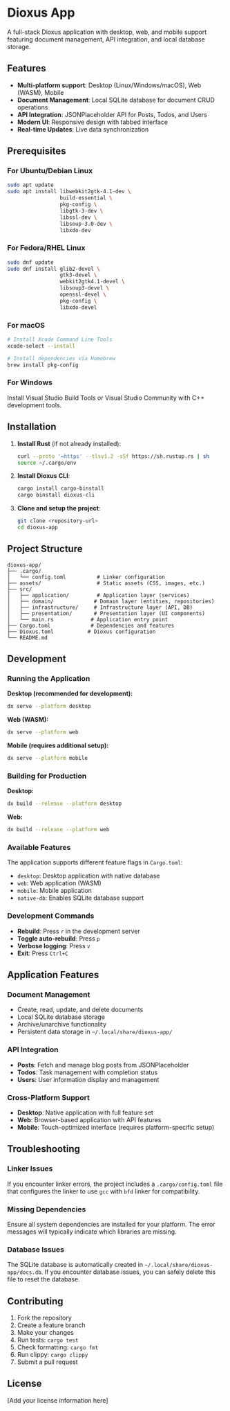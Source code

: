 # Dioxus App

A full-stack Dioxus application with desktop, web, and mobile support featuring document management, API integration, and local database storage.

## Features

- **Multi-platform support**: Desktop (Linux/Windows/macOS), Web (WASM), Mobile
- **Document Management**: Local SQLite database for document CRUD operations
- **API Integration**: JSONPlaceholder API for Posts, Todos, and Users
- **Modern UI**: Responsive design with tabbed interface
- **Real-time Updates**: Live data synchronization

## Prerequisites

### For Ubuntu/Debian Linux

```bash
sudo apt update
sudo apt install libwebkit2gtk-4.1-dev \
                 build-essential \
                 pkg-config \
                 libgtk-3-dev \
                 libssl-dev \
                 libsoup-3.0-dev \
                 libxdo-dev
```

### For Fedora/RHEL Linux

```bash
sudo dnf update
sudo dnf install glib2-devel \
                 gtk3-devel \
                 webkit2gtk4.1-devel \
                 libsoup3-devel \
                 openssl-devel \
                 pkg-config \
                 libxdo-devel
```

### For macOS

```bash
# Install Xcode Command Line Tools
xcode-select --install

# Install dependencies via Homebrew
brew install pkg-config
```

### For Windows

Install Visual Studio Build Tools or Visual Studio Community with C++ development tools.

## Installation

1. **Install Rust** (if not already installed):
   ```bash
   curl --proto '=https' --tlsv1.2 -sSf https://sh.rustup.rs | sh
   source ~/.cargo/env
   ```

2. **Install Dioxus CLI**:
   ```bash
   cargo install cargo-binstall
   cargo binstall dioxus-cli
   ```

3. **Clone and setup the project**:
   ```bash
   git clone <repository-url>
   cd dioxus-app
   ```

## Project Structure

```
dioxus-app/
├── .cargo/
│   └── config.toml          # Linker configuration
├── assets/                  # Static assets (CSS, images, etc.)
├── src/
│   ├── application/         # Application layer (services)
│   ├── domain/             # Domain layer (entities, repositories)
│   ├── infrastructure/     # Infrastructure layer (API, DB)
│   ├── presentation/       # Presentation layer (UI components)
│   └── main.rs            # Application entry point
├── Cargo.toml             # Dependencies and features
├── Dioxus.toml           # Dioxus configuration
└── README.md
```

## Development

### Running the Application

**Desktop (recommended for development):**
```bash
dx serve --platform desktop
```

**Web (WASM):**
```bash
dx serve --platform web
```

**Mobile (requires additional setup):**
```bash
dx serve --platform mobile
```

### Building for Production

**Desktop:**
```bash
dx build --release --platform desktop
```

**Web:**
```bash
dx build --release --platform web
```

### Available Features

The application supports different feature flags in `Cargo.toml`:

- `desktop`: Desktop application with native database
- `web`: Web application (WASM)
- `mobile`: Mobile application
- `native-db`: Enables SQLite database support

### Development Commands

- **Rebuild**: Press `r` in the development server
- **Toggle auto-rebuild**: Press `p`
- **Verbose logging**: Press `v`
- **Exit**: Press `Ctrl+C`

## Application Features

### Document Management
- Create, read, update, and delete documents
- Local SQLite database storage
- Archive/unarchive functionality
- Persistent data storage in `~/.local/share/dioxus-app/`

### API Integration
- **Posts**: Fetch and manage blog posts from JSONPlaceholder
- **Todos**: Task management with completion status
- **Users**: User information display and management

### Cross-Platform Support
- **Desktop**: Native application with full feature set
- **Web**: Browser-based application with API features
- **Mobile**: Touch-optimized interface (requires platform-specific setup)

## Troubleshooting

### Linker Issues
If you encounter linker errors, the project includes a `.cargo/config.toml` file that configures the linker to use `gcc` with `bfd` linker for compatibility.

### Missing Dependencies
Ensure all system dependencies are installed for your platform. The error messages will typically indicate which libraries are missing.

### Database Issues
The SQLite database is automatically created in `~/.local/share/dioxus-app/docs.db`. If you encounter database issues, you can safely delete this file to reset the database.

## Contributing

1. Fork the repository
2. Create a feature branch
3. Make your changes
4. Run tests: `cargo test`
5. Check formatting: `cargo fmt`
6. Run clippy: `cargo clippy`
7. Submit a pull request

## License

[Add your license information here]


